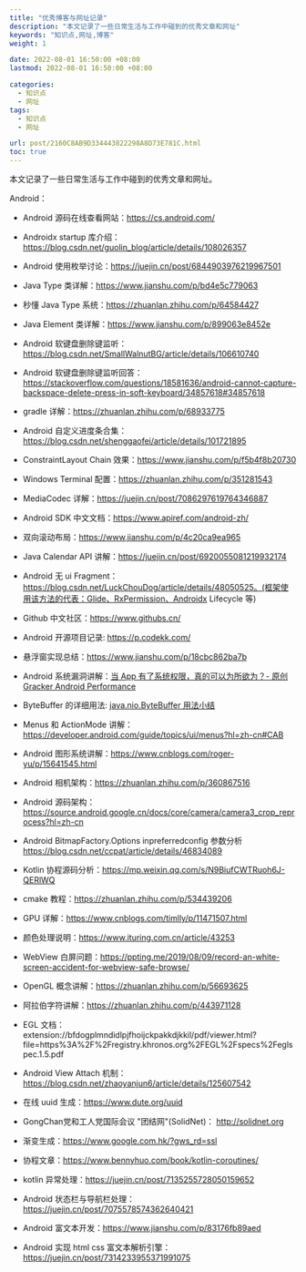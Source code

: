 ```yaml
---
title: "优秀博客与网址记录"
description: "本文记录了一些日常生活与工作中碰到的优秀文章和网址"
keywords: "知识点,网址,博客"
weight: 1

date: 2022-08-01 16:50:00 +08:00
lastmod: 2022-08-01 16:50:00 +08:00

categories:
  - 知识点
  - 网址
tags:
  - 知识点
  - 网址

url: post/2160C8AB9D334443822298A8D73E781C.html
toc: true
---
```


本文记录了一些日常生活与工作中碰到的优秀文章和网址。

<!--More-->

Android：
- Android 源码在线查看网站：https://cs.android.com/
- Androidx startup 库介绍：https://blog.csdn.net/guolin_blog/article/details/108026357
- Android 使用枚举讨论：https://juejin.cn/post/6844903976219967501
- Java Type 类详解：https://www.jianshu.com/p/bd4e5c779063
- 秒懂 Java Type 系统：https://zhuanlan.zhihu.com/p/64584427
- Java Element 类详解：https://www.jianshu.com/p/899063e8452e
- Android 软键盘删除键监听：https://blog.csdn.net/SmallWalnutBG/article/details/106610740
- Android 软键盘删除键监听回答：https://stackoverflow.com/questions/18581636/android-cannot-capture-backspace-delete-press-in-soft-keyboard/34857618#34857618
- gradle 详解：https://zhuanlan.zhihu.com/p/68933775
- Android 自定义进度条合集：https://blog.csdn.net/shenggaofei/article/details/101721895
- ConstraintLayout Chain 效果：https://www.jianshu.com/p/f5b4f8b20730
- Windows Terminal 配置：https://zhuanlan.zhihu.com/p/351281543
- MediaCodec 详解：https://juejin.cn/post/7086297619764346887
- Android SDK 中文文档：https://www.apiref.com/android-zh/
- 双向滚动布局：https://www.jianshu.com/p/4c20ca9ea965
- Java Calendar API 讲解：https://juejin.cn/post/6920055081219932174
- Android 无 ui Fragment：https://blog.csdn.net/LuckChouDog/article/details/48050525。(框架使用该方法的代表：Glide、RxPermission、Androidx Lifecycle 等)
- Github 中文社区：https://www.githubs.cn/
- Android 开源项目记录: https://p.codekk.com/
- 悬浮窗实现总结：https://www.jianshu.com/p/18cbc862ba7b
- Android 系统漏洞讲解：[当 App 有了系统权限，真的可以为所欲为？- 原创 Gracker Android Performance](https://mp.weixin.qq.com/s?__biz=MzIwNTQxMjM5MA==&mid=2247485953&idx=1&sn=1bf621ab1b302cd970ebfb9bf9d91b79&chksm=97300b48a047825eda399934396c4eb6aecb3757ac58845dc17b8571ccec3541aba6ac324994&mpshare=1&scene=1&srcid=03090gTMn0WMwa9xupOJEcTl&sharer_sharetime=1678336106359&sharer_shareid=3e03111671af4cfd3d37a92be8338434&key=883cab9aa4cc6bab18f2ece1270404e2fcbe05a261ec18d1b12fae2429f44c1f6d875bde1756507472a60334e596d0fe071eae0687cfc7fc0e6f13795a65bdcd5e114a6e14a301c8e82f5ca7e018560d0929bc11401a0ba77ba2d1c91f3d5a19ce57944a4909f52176f3ff89c36536f26497ede6507b62014f2b51105c6b50da&ascene=1&uin=MjM2NjMzNTUwNA%3D%3D&devicetype=Windows+10+x64&version=6309001c&lang=zh_CN&countrycode=BJ&exportkey=n_ChQIAhIQ%2Bh%2Fmxgoi5C34BOpCDeSDthL1AQIE97dBBAEAAAAAAApZMYzoDlIAAAAOpnltbLcz9gKNyK89dVj06B71bTHH%2BTx1lOgz2vRR5vml%2FlMMfZO6Wa7oxTpd4HYoWtY74KJ7TCKUhudwPYGc4f8SxViK1s%2F4NCNj%2Bgc2iLEbVXY7j2iYmTdK8vb3bZR3iyK4BImi5Qwn5WmuTyfrRl4IuWvJLFS40UORxgT8lnastyYnVDVi9%2BmR%2BmC33rYV3BZpkU69fRFHA%2Fns7M9lmRqQpgDszQ0x)
- ByteBuffer 的详细用法: [java.nio.ByteBuffer 用法小结](https://blog.csdn.net/mrliuzhao/article/details/89453082)
- Menus 和 ActionMode 讲解：https://developer.android.com/guide/topics/ui/menus?hl=zh-cn#CAB
- Android 图形系统讲解：https://www.cnblogs.com/roger-yu/p/15641545.html
- Android 相机架构：https://zhuanlan.zhihu.com/p/360867516
- Android 源码架构：https://source.android.google.cn/docs/core/camera/camera3_crop_reprocess?hl=zh-cn
- Android BitmapFactory.Options inpreferredconfig 参数分析 https://blog.csdn.net/ccpat/article/details/46834089
- Kotlin 协程源码分析：https://mp.weixin.qq.com/s/N9BiufCWTRuoh6J-QERlWQ

- cmake 教程：https://zhuanlan.zhihu.com/p/534439206

- GPU 详解：https://www.cnblogs.com/timlly/p/11471507.html

- 颜色处理说明：https://www.ituring.com.cn/article/43253

- WebView 白屏问题：https://ppting.me/2019/08/09/record-an-white-screen-accident-for-webview-safe-browse/

- OpenGL 概念讲解：https://zhuanlan.zhihu.com/p/56693625

- 阿拉伯字符讲解：https://zhuanlan.zhihu.com/p/443971128

- EGL 文档：extension://bfdogplmndidlpjfhoijckpakkdjkkil/pdf/viewer.html?file=https%3A%2F%2Fregistry.khronos.org%2FEGL%2Fspecs%2Feglspec.1.5.pdf

- Android View Attach 机制：https://blog.csdn.net/zhaoyanjun6/article/details/125607542

- 在线 uuid 生成：https://www.dute.org/uuid

- GongChan党和工人党国际会议 "团结网"(SolidNet)： http://solidnet.org

- 渐变生成：https://www.google.com.hk/?gws_rd=ssl

- 协程文章：https://www.bennyhuo.com/book/kotlin-coroutines/

- kotlin 异常处理：https://juejin.cn/post/7135255728050159652

- Android 状态栏与导航栏处理：https://juejin.cn/post/7075578574362640421

- Android 富文本开发：https://www.jianshu.com/p/83176fb89aed

- Android 实现 html css 富文本解析引擎：https://juejin.cn/post/7314233955371991075